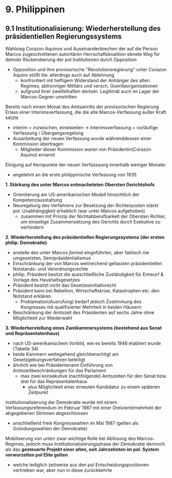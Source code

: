 # 9. Philippinen
## 9.1 Institutionalisierung: Wiederherstellung des präsidentiellen Regierungssystems
Wahlsieg Corazon Aquinos und Auseinanderbrechen der auf die Person Marcos zugeschnittenen autoritären Herrschaftskoalition ebnete Weg für demokr Rückeroberung der pol Institutionen durch Opposition
- Opposition und ihre provisorische "Revolutionsregierung" unter Corazon Aquino stößt tlw. allerdings auch auf Ablehnung
  - konfrontiert mit heftigem Widerstand der Anhänger des alten Regimes, abtrünniger Militärs und versch. Guerillaorganisationen
  - aufgrund ihrer zweifelhaften demokr. Legitimät auch im Lager der Marcos-Gegner umstritten

Bereits nach einem Monat des Amtsanritts der provisorischen Regierung Erlass einer Interimsverfassung, die die alte Marcos-Verfassung außer Kraft setzte
- interim = inzwischen, einstweilen -> Interimsverfassung = vorläufige Verfassung / Übergangsregelung
- Ausarbeitung der neuen Verfassung wurde währenddessen einer Kommission übertragen
  - Mitglieder dieser Kommission waren von Präsidentin(Corazon Aquino) ernannt

Einigung auf Kernpunkte der neuen Verfasssung innerhalb weniger Monate:
- angelehnt an die erste philippinische Verfassung von 1935

**1. Stärkung des unter Marcos entmacheteten Obersten Gerichtshofs**
- Orientierung am US-amerikanischen Modell hinsichtlich der Kompetenzausstattung
- Neuregelung des Verfahrens zur Besetzung der Richterposten stärkt pol. Unabhängigkeit erheblich (war unter Marcos aufgehoben)
  - zusammen mit Prinzip der Nichtabberufbarkeit der Obersten Richter, um einseitige Zusammensetzung des Gerichts durch Exekutive zu verhindern

**2. Wiederherstellung des präsidentiellen Regierungssystems (der ersten philip. Demokratie)**
- anstelle des unter Marcos *formal* eingeführten, aber faktisch nie umgesetzten, Semipräsidentialismus
- Einschränkung der von Marcos weitreichend gefassten präsidentiellen Notstands- und Verordnungsrechte
- philip. Präsident besitzt die ausschließliche Zuständigkeit für Entwurf & Vorlage des Haushaltsgesetzes
- Präsident besitzt *nicht* das Gesetzesinitiativrecht
- Präsident kann bei Rebellion, Wirtschaftskrise, Katastrophen etc. den Notstand erklären
  - Proklamation(Ausrufung) bedarf jedoch Zustimmung des Kongresses mit qualifizierter Mehrheit in beiden Häusern
- Beschränkung der Amtszeit des Präsidenten auf sechs Jahre ohne Möglichkeit zur Wiederwahl

**3. Wiederherstellung eines Zweikammersystems (bestehend aus Senat und Repräsentatenhaus)**
- nach US-amerikanischem Vorbild, wie es bereits 1946 etabliert wurde (Tabelle 34)
- beide Kammern weitegehend gleichberechtigt am Gesetzgebungsverfahren beteiligt 
- ähnlich wie bei Präsidentenamt Einführung von Amtszeitbeschränkungen für das Parlament
  - max zwei konsekutive (nachfolgende) Amtszeiten für den Senat bzw. drei für das Repräsentatenhaus
    - plus Möglichkeit einer erneuten Kandidatur zu einem späteren Zeitpunkt

Institutionalisierung der Demokratie wurde mit einem Verfassungsreferendum im Februar 1987 mit einer Dreiviertelmehrheit der abgegebenen Stimmen abgeschlossen
- anschließend freie Kongresswahlen im Mai 1987 (gelten als Gründungswahlen der Demokratie)

Mobiliserung von unten zwar wichtige Rolle bei Ablösung des Marcos-Regimes, jedoch muss Institutionalisierungsphase der Demokratie dennoch als das **gesteuerte Projekt einer alten, seit Jahrzehnten im pol. System verwurzelten pol Elite gelten**
- welche lediglich zeitweise aus den pol Entscheidungspositionen vertrieben war, aber nun in diese zurückkehrte
